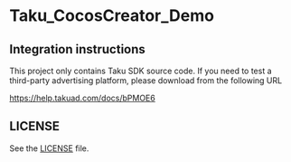 # Taku_CocosCreator_Demo

## Integration instructions

This project only contains Taku SDK source code. If you need to test a third-party advertising platform, please download from the following URL

https://help.takuad.com/docs/bPMOE6

## LICENSE

See the [LICENSE](LICENSE) file.